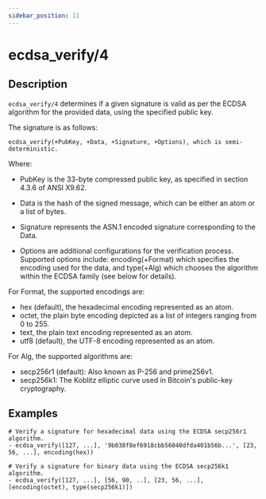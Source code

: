 ```yaml
---
sidebar_position: 11
---
```

[//]: # (This file is auto-generated. Please do not modify it yourself.)

# ecdsa_verify/4

## Description

`ecdsa_verify/4` determines if a given signature is valid as per the ECDSA algorithm for the provided data, using the specified public key.

The signature is as follows:

```text
ecdsa_verify(+PubKey, +Data, +Signature, +Options), which is semi-deterministic.
```

Where:

- PubKey is the 33\-byte compressed public key, as specified in section 4.3.6 of ANSI X9.62.

- Data is the hash of the signed message, which can be either an atom or a list of bytes.

- Signature represents the ASN.1 encoded signature corresponding to the Data.

- Options are additional configurations for the verification process. Supported options include: encoding\(\+Format\) which specifies the encoding used for the data, and type\(\+Alg\) which chooses the algorithm within the ECDSA family \(see below for details\).

For Format, the supported encodings are:

- hex \(default\), the hexadecimal encoding represented as an atom.
- octet, the plain byte encoding depicted as a list of integers ranging from 0 to 255.
- text, the plain text encoding represented as an atom.
- utf8 \(default\), the UTF\-8 encoding represented as an atom.

For Alg, the supported algorithms are:

- secp256r1 \(default\): Also known as P\-256 and prime256v1.
- secp256k1: The Koblitz elliptic curve used in Bitcoin's public\-key cryptography.

## Examples

```text
# Verify a signature for hexadecimal data using the ECDSA secp256r1 algorithm.
- ecdsa_verify([127, ...], '9b038f8ef6918cbb56040dfda401b56b...', [23, 56, ...], encoding(hex))

# Verify a signature for binary data using the ECDSA secp256k1 algorithm.
- ecdsa_verify([127, ...], [56, 90, ..], [23, 56, ...], [encoding(octet), type(secp256k1)])
```
